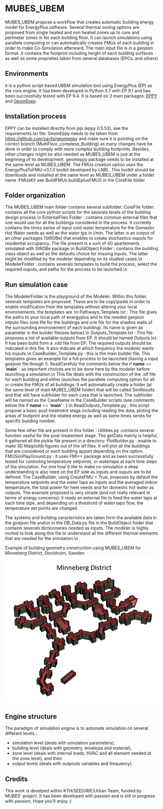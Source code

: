 # MUBES_UBEM
MUBES_UBEM propose a workflow that creates automatic building energy model for EnergyPlus software.
Several thermal zoning options are proposed from single heated and non heated zones up to core and perimeter zones in for each building floor.
It can launch simulations using parallele computing or can automatically creates FMUs of each building in order to make Co-Simulation afterward.
The main input file is in a geojson format. It contains the footprint including height of each building surfaces as well as some propreties taken from several databases (EPCs, and others)

## Environments
it is a python script based UBEM simulation tool using EnergyPlus (EP) as the core engine.
It has been developed in Python 3.7 with EP 9.1 and has been successfully tested with EP 9.4.
It is based on 2 main packages: [EPPY](https://github.com/santoshphilip/eppy) and [GeomEppy](https://github.com/jamiebull1/geomeppy).

## Installation process
EPPY can be installed directly from pip (eppy 0.5.53), see the requirements.txt file.
GeomEppy needs to be taken from https://github.com/xavfa/geomeppy and make sure it is pointing on the correct branch (MultiFloor_complexe_Building) as many changes have be done in order to comply with more complex building footprints.
Besides, other changes might be also needed as MUBES_UBEM is just at the beginning of its development.
geomeppy package needs to be installed at the same level as MUBES_UBEM.
The FMUs creation option uses the EnergyPlusToFMU-v3.1.0 toolkit developed by LNBL. This toolkit should be downloads and installed at the same level as MUBES_UBEM under a folder name :FMUsKit
see BuildFMUs.buildEplusFMU() in the CoreFile folder

## Folder organization
The MUBES_UBEM main folder contains several subfolder:
CoreFile folder: contains all the core python scripts for the severals levels of the building design process.\n
ExternalFiles Folder : contains commun external files that one would use for all the buildings considered in the process. It currently contains the times series of input cold water temperature for the Domestic Hot Water needs as well as the water tps in l/min. The latter is an output of an other packages (StROBe) that enables to create stochastics ouputs for residential occupancy. The file present is a sum of 40 apartements simulated with StROBe package.\n
BuildObject Folder : contains the building class object as well as the defaults choice for missing inputs. The latter might be modified by the modeler depending on its studied cases.\n
ModelerFolder : contains severals templates to build the process, select the required ouputs, and paths for the process to be launched.\n

## Run simulation case
The ModelerFolder is the playground of the Modeler. Within this folder, severals templates are proposed. These are to be copy\paste in order to enable modification from the templates without altering your local environements.
the templates are :\n
Pathways_Template.txt : This file gives the paths to your local path of energyplus and to the needed geojson intputs files (one file for the buildings and one file for the shadins walls of the surrounding environement of each building). Its name is given as parameter in the builder file(see below).\n
Outputs_Template.txt : This file proposes a list of available outputs from EP. It should be named Outputs.txt. It has been build from a .rdd file from EP. The required outputs should be indicated in this file. It also indicate at which frequency the modeler wants his ouputs.\n
CaseBuilder_Template.py : this is the main builder file. This templates gives an example for a full process to be launched (having a input goejson file though !). ReadCarefuly the comments below the if __name__ == '__main__' : as important choices are to be done here by the modeler before launching a simulation.\n
This file deals with the construction of the .idf file for each building and either launches the parallele computing option for all or create the FMUs of all buildings. It will automatically create a folder (at the same level of main MUBES_UBEM folder) that will be called SimResults and that will have subfolder for each case that is launched. The subfolder will be named as the CaseName in the CaseBuilder scripts (see comments below the if __name__ == '__main__' : ).\n
ReadOutputs_Template.py : this script propose a basic post-treatment stage including reading the data, ploting the areas of footprint and the related energy as well as some times series for specific building number.

Some few other file are present in this folder :
Utilities.py :contains several function useful for the post-treatement stage. The getData mainly is helpful, it gathered all the pickle file present in a directory.
PlotBuilder.py : enable to make 3D Matplotlib figures out of the idf files. It will plot all the buildings that are considered or each building appart depending on the option.
FMUSimPlayGround.py : it uses FMI++ package and as been successfully tested for controling temperature setpoints, or watertaps at each time steps of the simulation. For one how'd like to make co-simulation a deep understanding is also need on the EP side as inputs and ouputs are to be defined. The CaseBuilder, using CreateFMU = True, proposes by default the temperature setpoints and the water taps as inputs and the averaged indoor temperature, the total power for heet needs and for domestic hot water as outputs.
The example proposed is very simple (and not really relevant in terms of energy concerns): it reads an external file to feed the water taps at each time stpe, and depending on a threshold of water taps flow, the temperature set points are changed.

The systems and building caracteristics are taken form the available data in the goejson file and\or in the DB_Data.py file in the BuildObject folder that contains severals dictionnaries needed as inputs. The modeler is highly invited to look along this file to understand all the different thermal elements that are needed for the simulation.\n

Example of building geometry construction using MUBES_UBEM for Minneberg District, Stockholm, Sweden
![Minneberg](Minneberg.png)

## Engine structure
The paradigm of simulation engine is to automate simulation on several different levels :
- simulation level (deals with simulation parameters),
- building level (deals with geometry, envelope and material),
- zone level (deals with internal loads, HVAC and all element needed at the zone level), and then 
- output levels (deals with outpouts variables and frequency).

## Credits
This work is develped within KTH/SEED/RIE/Urban Team, funded by MUBES' project.
It has been developed with passion and is still in progress with passion,
Hope you'll enjoy :)

